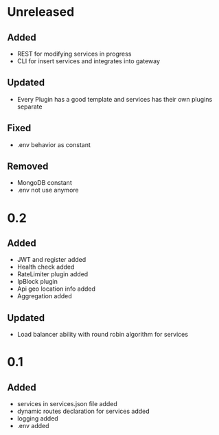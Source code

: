 # Unreleased

## Added
- REST for modifying services in progress
- CLI for insert services and integrates into gateway

## Updated
- Every Plugin has a good template and services has their own plugins separate

## Fixed
- .env behavior as constant

## Removed
- MongoDB constant
- .env not use anymore

# 0.2

## Added
- JWT and register added
- Health check added
- RateLimiter plugin added
- IpBlock plugin
- Api geo location info added
- Aggregation added

## Updated
- Load balancer ability with round robin algorithm for services


# 0.1

## Added
- services in services.json file added
- dynamic routes declaration for services added
- logging added
- .env added
